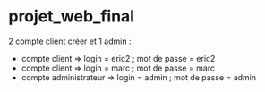 # projet_web_final

2 compte client créer et 1 admin :
  + compte client => login = eric2 ; mot de passe = eric2
  + compte client => login = marc ; mot de passe = marc
 + compte administrateur => login = admin ; mot de passe = admin

